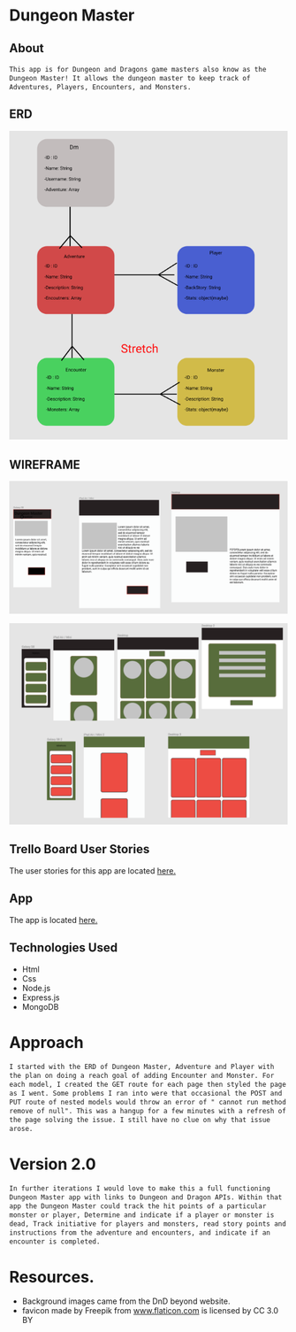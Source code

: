 # Dungeon Master

## About
    This app is for Dungeon and Dragons game masters also know as the Dungeon Master! It allows the dungeon master to keep track of Adventures, Players, Encounters, and Monsters.


## ERD
![ERD](https://github.com/JasenABaker/Dungeon_Master/blob/master/public/images/Screen%20Shot%202018-01-03%20at%204.42.18%20PM.png)

## WIREFRAME
![WireFrame one](https://github.com/JasenABaker/Dungeon_Master/blob/master/public/images/Screen%20Shot%202018-01-03%20at%204.43.02%20PM.png)

![Wirefarme two](https://github.com/JasenABaker/Dungeon_Master/blob/master/public/images/Screen%20Shot%202018-01-03%20at%204.43.39%20PM.png)

## Trello Board User Stories
The user stories for this app are located [here.](https://trello.com/b/3zKTV2S6/project-two)


## App
The app is located [here.](https://murmuring-cliffs-92834.herokuapp.com/)

## Technologies Used

* Html
* Css
* Node.js
* Express.js
* MongoDB

# Approach
    I started with the ERD of Dungeon Master, Adventure and Player with the plan on doing a reach goal of adding Encounter and Monster. For each model, I created the GET route for each page then styled the page as I went. Some problems I ran into were that occasional the POST and PUT route of nested models would throw an error of " cannot run method remove of null". This was a hangup for a few minutes with a refresh of the page solving the issue. I still have no clue on why that issue arose.

# Version 2.0
    In further iterations I would love to make this a full functioning Dungeon Master app with links to Dungeon and Dragon APIs. Within that app the Dungeon Master could track the hit points of a particular monster or player, Determine and indicate if a player or monster is dead, Track initiative for players and monsters, read story points and instructions from the adventure and encounters, and indicate if an encounter is completed.

# Resources.
* Background images came from the DnD beyond website.
* favicon made by Freepik from www.flaticon.com is licensed by CC 3.0 BY




